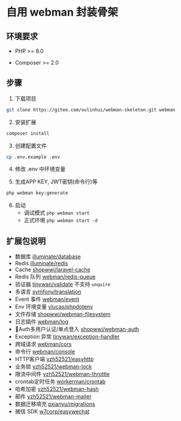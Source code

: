 # 自用 webman 封装骨架

## 环境要求
- PHP >= 8.0

- Composer >= 2.0

## 步骤

1. 下载项目
```bash
git clone https://gitee.com/oulinhui/webman-skeleton.git webman
```

2. 安装扩展
```bash
composer install
```

3. 创建配置文件
```bash
cp .env.example .env
```

4. 修改 .env 中环境变量

5. 生成APP KEY, JWT密钥(命令行)等
```bash
php webman key:generate
```
   
6. 启动
    - 调试模式 `php webman start`
    - 正式环境 `php webman start -d`

## 扩展包说明
- 数据库
[illuminate/database](https://learnku.com/docs/laravel/10.x/database/9400)
- Redis
[illuminate/redis](https://github.com/illuminate/redis)
- Cache
[shopwwi/laravel-cache](https://www.workerman.net/plugin/95)
- Redis 队列
[webman/redis-queue](https://www.workerman.net/plugin/12)
- 验证器
[tinywan/validate](https://www.workerman.net/plugin/7) 不支持 `unquire`
- 多语言
[symfony/translation](https://www.workerman.net/doc/webman/components/translation.html)
- Event 事件
[webman/event](https://www.workerman.net/plugin/64)
- Env 环境变量
[vlucas/phpdotenv](https://www.workerman.net/doc/webman/components/env.html)
- 文件存储
  [shopwwi/webman-filesystem](https://www.workerman.net/plugin/19)
- 日志插件
  [webman/log](https://www.workerman.net/plugin/61)
- 🔑Auth多用户认证/单点登入
  [shopwwi/webman-auth](https://www.workerman.net/plugin/24)
- Exception 异常
  [tinywan/exception-handler](https://www.workerman.net/plugin/16)
- 跨域请求
  [webman/cors](https://www.workerman.net/plugin/31)
- 命令行
  [webman/console](https://www.workerman.net/doc/webman/plugin/console.html)
- HTTP客户端
  [yzh52521/easyhttp](https://www.workerman.net/plugin/94)
- 业务锁
  [yzh52521/webman-lock](https://www.workerman.net/plugin/56)
- 限流中间件
  [yzh52521/webman-throttle](https://www.workerman.net/plugin/26)
- crontab定时任务
 [workerman/crontab](https://www.workerman.net/doc/webman/components/crontab.html)
- 哈希加密
 [yzh52521/webman-hash](https://www.workerman.net/plugin/53)
- 邮件
  [yzh52521/webman-mailer](https://www.workerman.net/plugin/32)
- 数据迁移填充
  [pxianyu/migrations](https://www.workerman.net/plugin/112)
- 微信 SDK
  [w7corp/easywechat](https://easywechat.com/6.x/index.html)
